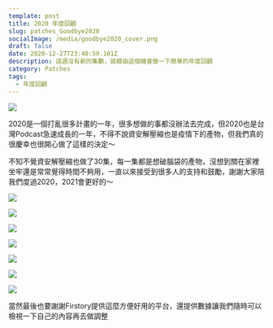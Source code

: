 ```yaml
---
template: post
title: 2020 年度回顧
slug: patches_Goodbye2020
socialImage: /media/goodbye2020_cover.png
draft: false
date: 2020-12-27T23:40:59.101Z
description: 這週沒有新的集數，就藉由這個機會做一下簡單的年度回顧
category: Patches
tags:
  - 年度回顧
---
```

![](/media/goodbye2020_cover.png)



2020是一個打亂很多計畫的一年，很多想做的事都沒辦法去完成，但2020也是台灣Podcast急速成長的一年，不得不說資安解壓縮也是疫情下的產物，但我們真的很慶幸也很開心做了這樣的決定～

不知不覺資安解壓縮也做了30集，每一集都是想破腦袋的產物，沒想到關在家裡坐牢還是常常覺得時間不夠用，一直以來接受到很多人的支持和鼓勵，謝謝大家陪我們度過2020，2021會更好的～

![](/media/goodbye2020_1.png)

![](/media/goodbye2020_2.png)

![](/media/goodbye2020_3.png)

![](/media/goodbye2020_4.png)

![](/media/goodbye2020_5.png)

![](/media/goodbye2020_6.png)

![](/media/goodbye2020_7.png)

當然最後也要謝謝Firstory提供這麼方便好用的平台，還提供數據讓我們隨時可以檢視一下自己的內容再去做調整